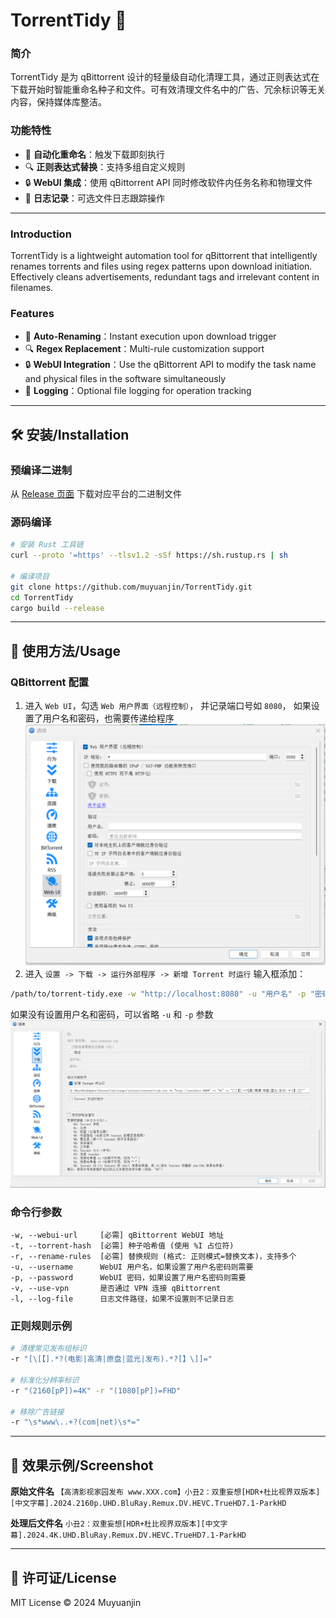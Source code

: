 # TorrentTidy 🧹

### 简介
TorrentTidy 是为 qBittorrent 设计的轻量级自动化清理工具，通过正则表达式在下载开始时智能重命名种子和文件。可有效清理文件名中的广告、冗余标识等无关内容，保持媒体库整洁。

### 功能特性
- 🚀 **自动化重命名**：触发下载即刻执行
- 🔍 **正则表达式替换**：支持多组自定义规则
- 🔒 **WebUI 集成**：使用 qBittorrent API 同时修改软件内任务名称和物理文件
- 📜 **日志记录**：可选文件日志跟踪操作

---

### Introduction
TorrentTidy is a lightweight automation tool for qBittorrent that intelligently renames torrents and files using regex patterns upon download initiation. Effectively cleans advertisements, redundant tags and irrelevant content in filenames.

### Features
- 🚀 **Auto-Renaming**：Instant execution upon download trigger
- 🔍 **Regex Replacement**：Multi-rule customization support
- 🔒 **WebUI Integration**：Use the qBittorrent API to modify the task name and physical files in the software simultaneously
- 📜 **Logging**：Optional file logging for operation tracking

---

## 🛠️ 安装/Installation

### 预编译二进制
从 [Release 页面](https://github.com/muyuanjin/TorrentTidy/releases) 下载对应平台的二进制文件

### 源码编译
```bash
# 安装 Rust 工具链
curl --proto '=https' --tlsv1.2 -sSf https://sh.rustup.rs | sh

# 编译项目
git clone https://github.com/muyuanjin/TorrentTidy.git
cd TorrentTidy
cargo build --release
```

---

## 🚦 使用方法/Usage

### QBittorrent 配置
1. 进入 `Web UI`，勾选 `Web 用户界面（远程控制）`， 并记录端口号如 `8080`， 如果设置了用户名和密码，也需要传递给程序
![QBittorrent WebUI](images/qBittorrent01.png)
2. 进入 `设置 -> 下载 -> 运行外部程序 -> 新增 Torrent 时运行` 输入框添加：
```bash
/path/to/torrent-tidy.exe -w "http://localhost:8080" -u "用户名" -p "密码" -t "%I" -r "规则1" -r "规则2"
```
如果没有设置用户名和密码，可以省略 `-u` 和 `-p` 参数
![QBittorrent WebUI](images/qBittorrent02.png)

### 命令行参数
```text
-w, --webui-url     [必需] qBittorrent WebUI 地址
-t, --torrent-hash  [必需] 种子哈希值 (使用 %I 占位符)
-r, --rename-rules  [必需] 替换规则 (格式: 正则模式=替换文本)，支持多个
-u, --username      WebUI 用户名，如果设置了用户名密码则需要
-p, --password      WebUI 密码，如果设置了用户名密码则需要
-v, --use-vpn       是否通过 VPN 连接 qBittorrent
-l, --log-file      日志文件路径，如果不设置则不记录日志
```

### 正则规则示例
```bash
# 清理常见发布组标识
-r "[\[【].*?(电影|高清|原盘|蓝光|发布).*?[】\]]=" 

# 标准化分辨率标识
-r "(2160[pP])=4K" -r "(1080[pP])=FHD"

# 移除广告链接
-r "\s*www\..+?(com|net)\s*="
```

---

## 📸 效果示例/Screenshot

**原始文件名**
`【高清影视家园发布 www.XXX.com】小丑2：双重妄想[HDR+杜比视界双版本][中文字幕].2024.2160p.UHD.BluRay.Remux.DV.HEVC.TrueHD7.1-ParkHD`

**处理后文件名**
`小丑2：双重妄想[HDR+杜比视界双版本][中文字幕].2024.4K.UHD.BluRay.Remux.DV.HEVC.TrueHD7.1-ParkHD`

---

## 📄 许可证/License
MIT License © 2024 Muyuanjin
```